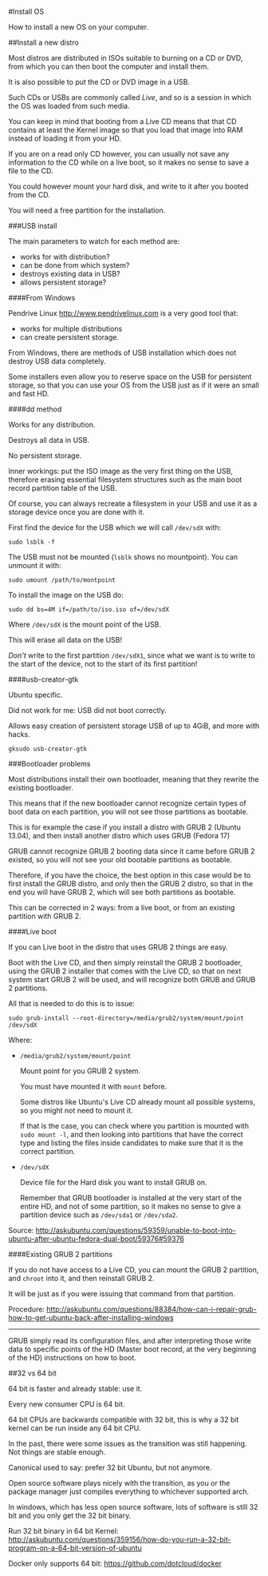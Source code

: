 #Install OS

How to install a new OS on your computer.

##Install a new distro

Most distros are distributed in ISOs suitable to burning on a CD or DVD, from which you can then boot the computer and install them.

It is also possible to put the CD or DVD image in a USB.

Such CDs or USBs are commonly called *Live*, and so is a session in which the OS was loaded from such media.

You can keep in mind that booting from a Live CD means that that CD contains at least the Kernel image so that you load that image into RAM instead of loading it from your HD.

If you are on a read only CD however, you can usually not save any information to the CD while on a live boot, so it makes no sense to save a file to the CD.

You could however mount your hard disk, and write to it after you booted from the CD.

You will need a free partition for the installation.

###USB install

The main parameters to watch for each method are:

- works for with distribution?
- can be done from which system?
- destroys existing data in USB?
- allows persistent storage?

####From Windows

Pendrive Linux <http://www.pendrivelinux.com> is a very good tool that:

- works for multiple distributions
- can create persistent storage.

From Windows, there are methods of USB installation which does not destroy USB data completely.

Some installers even allow you to reserve space on the USB for persistent storage, so that you can use your OS from the USB just as if it were an small and fast HD.

####dd method

Works for any distribution.

Destroys all data in USB.

No persistent storage.

Inner workings: put the ISO image as the very first thing on the USB, therefore erasing essential filesystem structures such as the main boot record partition table of the USB.

Of course, you can always recreate a filesystem in your USB and use it as a storage device once you are done with it.

First find the device for the USB which we will call `/dev/sdX` with:

    sudo lsblk -f

The USB must not be mounted (`lsblk` shows no mountpoint). You can unmount it with:

    sudo umount /path/to/montpoint

To install the image on the USB do:

    sudo dd bs=4M if=/path/to/iso.iso of=/dev/sdX

Where `/dev/sdX` is the mount point of the USB.

This will erase all data on the USB!

*Don't* write to the first partition `/dev/sdX1`, since what we want is to write to the start of the device, not to the start of its first partition!

####usb-creator-gtk

Ubuntu specific.

Did not work for me: USB did not boot correctly.

Allows easy creation of persistent storage USB of up to 4GiB, and more with hacks.

    gksudo usb-creator-gtk

###Bootloader problems

Most distributions install their own bootloader, meaning that they rewrite the existing bootloader.

This means that if the new bootloader cannot recognize certain types of boot data on each partition, you will not see those partitions as bootable.

This is for example the case if you install a distro with GRUB 2 (Ubuntu 13.04),
and then install another distro which uses GRUB (Fedora 17)

GRUB cannot recognize GRUB 2 booting data since it came before GRUB 2 existed, so you will not see your old bootable partitions as bootable.

Therefore, if you have the choice, the best option in this case would be to first install the GRUB distro, and only then the GRUB 2 distro, so that in the end you will have GRUB 2, which will see both partitions as bootable.

This can be corrected in 2 ways: from a live boot, or from an existing partition with GRUB 2.

####Live boot

If you can Live boot in the distro that uses GRUB 2 things are easy.

Boot with the Live CD, and then simply reinstall the GRUB 2 bootloader, using the GRUB 2 installer that comes with the Live CD, so that on next system start GRUB 2 will be used, and will recognize both GRUB and GRUB 2 partitions.

All that is needed to do this is to issue:

    sudo grub-install --root-directory=/media/grub2/system/mount/point /dev/sdX

Where:

-   `/media/grub2/system/mount/point`

    Mount point for you GRUB 2 system.

    You must have mounted it with `mount` before.

    Some distros like Ubuntu's Live CD already mount all possible systems, so you might not need to mount it.

    If that is the case, you can check where you partition is mounted with `sudo mount -l`, and then looking into partitions that have the correct type and listing the files inside candidates to make sure that it is the correct partition.

-   `/dev/sdX`

    Device file for the Hard disk you want to install GRUB on.

    Remember that GRUB bootloader is installed at the very start of the entire HD, and not of some partition, so it makes no sense to give a partition device such as `/dev/sda1` or `/dev/sda2`.

Source: <http://askubuntu.com/questions/59359/unable-to-boot-into-ubuntu-after-ubuntu-fedora-dual-boot/59376#59376>

####Existing GRUB 2 partitions

If you do not have access to a Live CD, you can mount the GRUB 2 partition,
and `chroot` into it, and then reinstall GRUB 2.

It will be just as if you were issuing that command from that partition.

Procedure: <http://askubuntu.com/questions/88384/how-can-i-repair-grub-how-to-get-ubuntu-back-after-installing-windows>

---

GRUB simply read its configuration files, and after interpreting those write data to specific points of the HD (Master boot record, at the very beginning of the HD) instructions on how to boot.

##32 vs 64 bit

64 bit is faster and already stable: use it.

Every new consumer CPU is 64 bit.

64 bit CPUs are backwards compatible with 32 bit, this is why a 32 bit kernel can be run inside any 64 bit CPU.

In the past, there were some issues as the transition was still happening. Not things are stable enough.

Canonical used to say: prefer 32 bit Ubuntu, but not anymore.

Open source software plays nicely with the transition, as you or the package manager just compiles everything to whichever supported arch. 

In windows, which has less open source software, lots of software is still 32 bit and you only get the 32 bit binary.

Run 32 bit binary in 64 bit Kernel: <http://askubuntu.com/questions/359156/how-do-you-run-a-32-bit-program-on-a-64-bit-version-of-ubuntu>

Docker only supports 64 bit: <https://github.com/dotcloud/docker>
